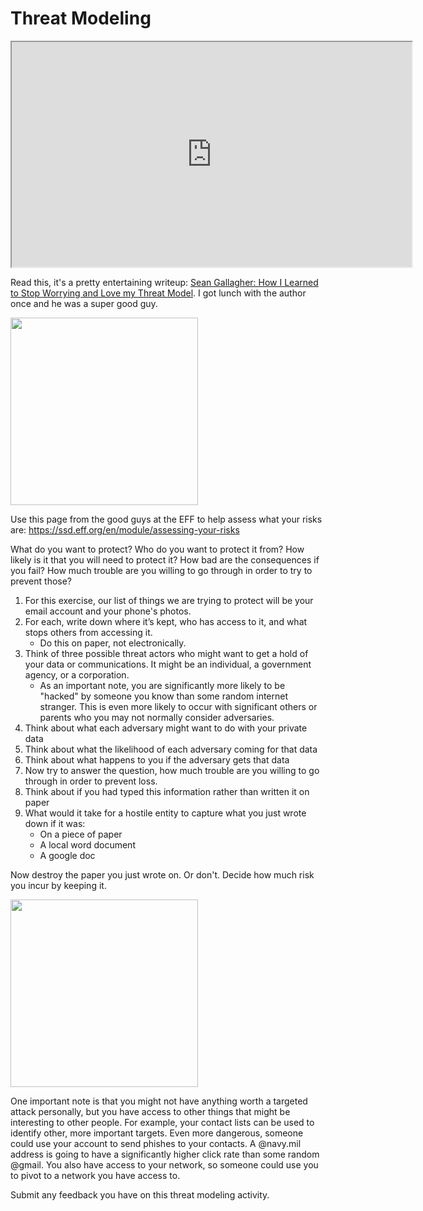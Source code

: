 # Threat Modeling

<iframe allowfullscreen height="360" src="https://www.youtube.com/embed/RAl-pkdwOSg?wmode=opaque" width="640"></iframe>  

Read this, it's a pretty entertaining writeup: <a
href="https://arstechnica.com/information-technology/2017/07/how-i-learned-to-stop-worrying-mostly-and-love-my-threat-model/"
rel="noopener" target="_blank">Sean Gallagher: How I Learned to Stop
Worrying and Love my Threat Model</a>. I got lunch with the author once
and he was a super good guy. 

<img
src="https://files.cdn.thinkific.com/file_uploads/429463/images/d5b/43d/432/1642440354881.jpg"
class="fr-dib"
srcset="https://files.cdn.thinkific.com/file_uploads/429463/images/d5b/43d/432/1642440354881.jpg?width=1920 1x, https://files.cdn.thinkific.com/file_uploads/429463/images/d5b/43d/432/1642440354881.jpg?width=1920&amp;dpr=2 2x, https://files.cdn.thinkific.com/file_uploads/429463/images/d5b/43d/432/1642440354881.jpg?width=1920&amp;dpr=3 3x"
style="width: 300px;" />

Use this page from the good guys at the EFF to help assess what your
risks are: <a href="https://ssd.eff.org/en/module/assessing-your-risks"
rel="noopener"
target="_blank">https://ssd.eff.org/en/module/assessing-your-risks</a>

What do you want to protect? Who do you want to protect it from? How
likely is it that you will need to protect it? How bad are the
consequences if you fail? How much trouble are you willing to go through
in order to try to prevent those?

1.  For this exercise, our list of things we are trying to protect will
    be your email account and your phone's photos.
2.  For each, write down where it’s kept, who has access to it, and what
    stops others from accessing it.
    -   Do this on paper, not electronically.
3.  Think of three possible threat actors who might want to get a hold
    of your data or communications. It might be an individual, a
    government agency, or a corporation.
    -   As an important note, you are significantly more likely to be
        "hacked" by someone you know than some random internet stranger.
        This is even more likely to occur with significant others or
        parents who you may not normally consider adversaries.
4.  Think about what each adversary might want to do with your private
    data
5.  Think about what the likelihood of each adversary coming for that
    data
6.  Think about what happens to you if the adversary gets that data
7.  Now try to answer the question, how much trouble are you willing to
    go through in order to prevent loss.
8.  Think about if you had typed this information rather than written it
    on paper
9.  What would it take for a hostile entity to capture what you just
    wrote down if it was:
    -   On a piece of paper
    -   A local word document
    -   A google doc

Now destroy the paper you just wrote on. Or don't. Decide how much risk
you incur by keeping it.

<img
src="https://files.cdn.thinkific.com/file_uploads/429463/images/706/0ec/17a/1642440464339.jpg"
class="fr-dib"
srcset="https://files.cdn.thinkific.com/file_uploads/429463/images/706/0ec/17a/1642440464339.jpg?width=1920 1x, https://files.cdn.thinkific.com/file_uploads/429463/images/706/0ec/17a/1642440464339.jpg?width=1920&amp;dpr=2 2x, https://files.cdn.thinkific.com/file_uploads/429463/images/706/0ec/17a/1642440464339.jpg?width=1920&amp;dpr=3 3x"
style="width: 300px;" />

One important note is that you might not have anything worth a targeted
attack personally, but you have access to other things that might be
interesting to other people. For example, your contact lists can be used
to identify other, more important targets. Even more dangerous, someone
could use your account to send phishes to your contacts. A @navy.mil
address is going to have a significantly higher click rate than some
random @gmail. You also have access to your network, so someone could
use you to pivot to a network you have access to.

Submit any feedback you have on this threat modeling activity.
